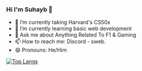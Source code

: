 ### Hi I'm Suhayb 👋

- 🔭 I’m currently taking Harvard's CS50x
- 🌱 I’m currently learning basic web development
- 💬 Ask me about Anything Related To F1 & Gaming
- 📫 How to reach me: Discord - sweb.
- 😄 Pronouns: He/Him

[![Top Langs](https://github-readme-stats.vercel.app/api/top-langs/?username=anuraghazra&layout=donut&theme=merko)](https://github.com/anuraghazra/github-readme-stats)
